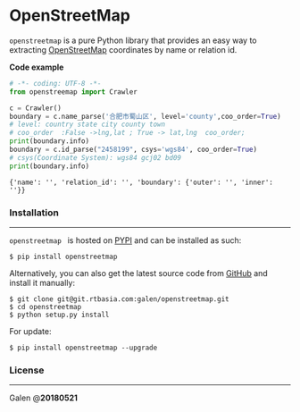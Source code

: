 # OpenStreetMap
`openstreetmap` is a pure Python library that provides an easy way to extracting [OpenStreetMap](www.openstreetmap.org) coordinates by name or relation id.


**Code example**

```python
# -*- coding: UTF-8 -*-
from openstreemap import Crawler

c = Crawler()
boundary = c.name_parse('合肥市蜀山区', level='county',coo_order=True)
# level: country state city county town
# coo_order  :False ->lng,lat ; True -> lat,lng  coo_order;
print(boundary.info)
boundary = c.id_parse("2458199", csys='wgs84', coo_order=True)
# csys(Coordinate System): wgs84 gcj02 bd09
print(boundary.info)
```

```boundary.info
{'name': '', 'relation_id': '', 'boundary': {'outer': '', 'inner': ''}}
```


### Installation
---

`openstreetmap ` is hosted on [PYPI](https://pypi.python.org/pypi/OpenStreetMap) and can be installed as such:

```
$ pip install openstreetmap
```

Alternatively, you can also get the latest source code from [GitHub](https://github.com/xlzd/xart) and install it manually:

```
$ git clone git@git.rtbasia.com:galen/openstreetmap.git
$ cd openstreetmap
$ python setup.py install
```

For update:

```
$ pip install openstreetmap --upgrade
```


### License
---


Galen @__20180521__
